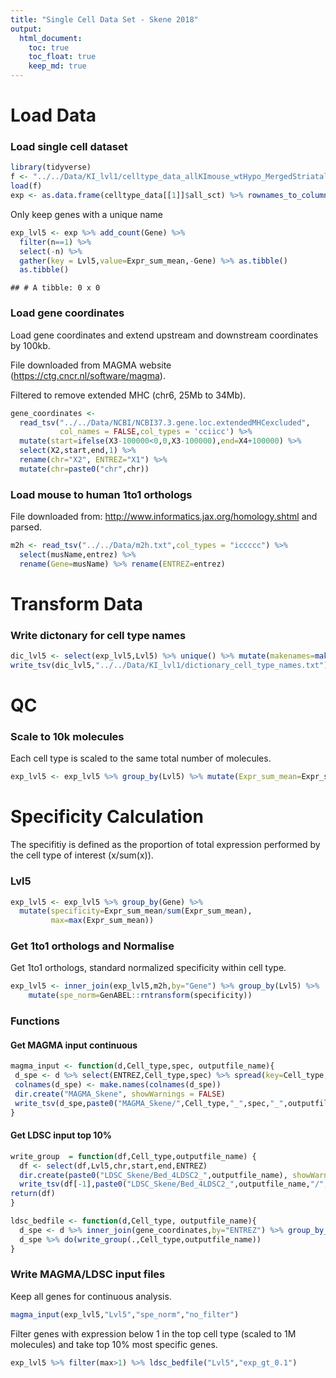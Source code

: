 ```yaml
---
title: "Single Cell Data Set - Skene 2018"
output: 
  html_document:
    toc: true
    toc_float: true
    keep_md: true
---
```




# Load Data

### Load single cell dataset


```r
library(tidyverse)
f <- "../../Data/KI_lvl1/celltype_data_allKImouse_wtHypo_MergedStriatal_1to1only_level1_thresh0_trim0.rda"
load(f)
exp <- as.data.frame(celltype_data[[1]]$all_sct) %>% rownames_to_column("Gene")
```

Only keep genes with a unique name


```r
exp_lvl5 <- exp %>% add_count(Gene) %>% 
  filter(n==1) %>%
  select(-n) %>%
  gather(key = Lvl5,value=Expr_sum_mean,-Gene) %>% as.tibble()
  as.tibble()
```

```
## # A tibble: 0 x 0
```

### Load gene coordinates

Load gene coordinates and extend upstream and downstream coordinates by 100kb.

File downloaded from MAGMA website (https://ctg.cncr.nl/software/magma).

Filtered to remove extended MHC (chr6, 25Mb to 34Mb).


```r
gene_coordinates <- 
  read_tsv("../../Data/NCBI/NCBI37.3.gene.loc.extendedMHCexcluded",
           col_names = FALSE,col_types = 'cciicc') %>%
  mutate(start=ifelse(X3-100000<0,0,X3-100000),end=X4+100000) %>%
  select(X2,start,end,1) %>% 
  rename(chr="X2", ENTREZ="X1") %>% 
  mutate(chr=paste0("chr",chr))
```

### Load mouse to human 1to1 orthologs

File downloaded from: http://www.informatics.jax.org/homology.shtml and parsed.


```r
m2h <- read_tsv("../../Data/m2h.txt",col_types = "iccccc") %>% 
  select(musName,entrez) %>%
  rename(Gene=musName) %>% rename(ENTREZ=entrez)
```

# Transform Data

### Write dictonary for cell type names


```r
dic_lvl5 <- select(exp_lvl5,Lvl5) %>% unique() %>% mutate(makenames=make.names(Lvl5))
write_tsv(dic_lvl5,"../../Data/KI_lvl1/dictionary_cell_type_names.txt")
```

# QC

### Scale to 10k molecules

Each cell type is scaled to the same total number of molecules. 


```r
exp_lvl5 <- exp_lvl5 %>% group_by(Lvl5) %>% mutate(Expr_sum_mean=Expr_sum_mean*1e6/sum(Expr_sum_mean))
```

# Specificity Calculation

The specifitiy is defined as the proportion of total expression performed by the cell type of interest (x/sum(x)).

### Lvl5


```r
exp_lvl5 <- exp_lvl5 %>% group_by(Gene) %>% 
  mutate(specificity=Expr_sum_mean/sum(Expr_sum_mean),
         max=max(Expr_sum_mean))
```

### Get 1to1 orthologs and Normalise

Get 1to1 orthologs, standard normalized specificity within cell type.


```r
exp_lvl5 <- inner_join(exp_lvl5,m2h,by="Gene") %>% group_by(Lvl5) %>%
    mutate(spe_norm=GenABEL::rntransform(specificity))
```

### Functions

#### Get MAGMA input continuous


```r
magma_input <- function(d,Cell_type,spec, outputfile_name){
 d_spe <- d %>% select(ENTREZ,Cell_type,spec) %>% spread(key=Cell_type,value=spec)
 colnames(d_spe) <- make.names(colnames(d_spe))
 dir.create("MAGMA_Skene", showWarnings = FALSE)
 write_tsv(d_spe,paste0("MAGMA_Skene/",Cell_type,"_",spec,"_",outputfile_name,".txt"))
}
```

#### Get LDSC input top 10%


```r
write_group  = function(df,Cell_type,outputfile_name) {
  df <- select(df,Lvl5,chr,start,end,ENTREZ)
  dir.create(paste0("LDSC_Skene/Bed_4LDSC2_",outputfile_name), showWarnings = FALSE,recursive = TRUE)
  write_tsv(df[-1],paste0("LDSC_Skene/Bed_4LDSC2_",outputfile_name,"/",make.names(unique(df[1])),".bed"),col_names = F)
return(df)
}
```


```r
ldsc_bedfile <- function(d,Cell_type, outputfile_name){
  d_spe <- d %>% inner_join(gene_coordinates,by="ENTREZ") %>% group_by_(Cell_type) %>% filter(specificity>=quantile(specificity,0.9)) 
  d_spe %>% do(write_group(.,Cell_type,outputfile_name))
}
```

### Write MAGMA/LDSC input files 

Keep all genes for continuous analysis.


```r
magma_input(exp_lvl5,"Lvl5","spe_norm","no_filter")
```

Filter genes with expression below 1 in the top cell type (scaled to 1M molecules) and take top 10% most specific genes.


```r
exp_lvl5 %>% filter(max>1) %>% ldsc_bedfile("Lvl5","exp_gt_0.1")
```
